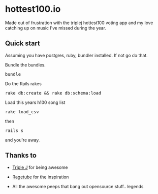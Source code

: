 hottest100.io
=============

Made out of frustration with the triplej hottest100 voting app and my love catching up on music I've missed during the year.

Quick start
--

Assuming you have postgres, ruby, bundler installed. If not go do that.

Bundle the bundles.

<tt>bundle</tt>

Do the Rails rakes

<tt>rake db:create && rake db:schema:load</tt>

Load this years h100 song list

<tt>rake load_csv</tt>

then

<tt>rails s</tt>

and you're away.


Thanks to
-------

* [Triple J](http://www.triplej.net.au/) for being awesome

* [Ragetube](http://www.ragetube.net/) for the inspiration

* All the awesome peeps that bang out opensource stuff.. legends
